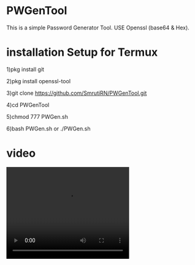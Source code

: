 # PWGenTool
This is a simple Password Generator Tool.  USE Openssl (base64 & Hex).


# installation Setup for Termux

1)pkg install git

2)pkg install openssl-tool

3)git clone https://github.com/SmrutiRN/PWGenTool.git

4)cd PWGenTool

5)chmod 777 PWGen.sh

6)bash PWGen.sh or ./PWGen.sh

# video


<video width="320" height="240" controls>
  <source src="https://youtu.be/lGL0ClwKBAA" type="video/mp4">
</video>
